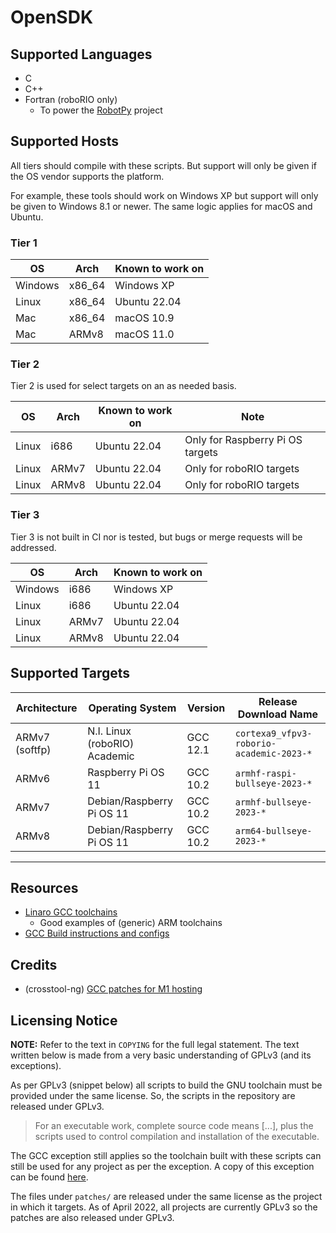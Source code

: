 # OpenSDK

## Supported Languages
  * C
  * C++
  * Fortran (roboRIO only)
    * To power the [RobotPy](https://github.com/robotpy) project

## Supported Hosts

All tiers should compile with these scripts. But support will only
be given if the OS vendor supports the platform.

For example, these tools should work on Windows XP but support
will only be given to Windows 8.1 or newer. The same logic applies
for macOS and Ubuntu.

### Tier 1

| OS | Arch | Known to work on |
| - | - | - |
| Windows | x86_64 | Windows XP |
| Linux | x86_64 | Ubuntu 22.04 |
| Mac | x86_64 | macOS 10.9 |
| Mac | ARMv8 | macOS 11.0 |

### Tier 2

Tier 2 is used for select targets on an as needed basis.

| OS | Arch | Known to work on | Note |
| - | - | - | - |
| Linux | i686 | Ubuntu 22.04 | Only for Raspberry Pi OS targets |
| Linux | ARMv7 | Ubuntu 22.04 | Only for roboRIO targets |
| Linux | ARMv8 | Ubuntu 22.04 | Only for roboRIO targets |


### Tier 3

Tier 3 is not built in CI nor is tested, but bugs or merge requests will be addressed.

| OS | Arch | Known to work on |
| - | - | - |
| Windows | i686 | Windows XP |
| Linux | i686 | Ubuntu 22.04 |
| Linux | ARMv7 | Ubuntu 22.04 |
| Linux | ARMv8 | Ubuntu 22.04 |

## Supported Targets

| Architecture | Operating System | Version | Release Download Name
| - | - | - | - |
| ARMv7 (softfp) | N.I. Linux (roboRIO) Academic | GCC 12.1 | `cortexa9_vfpv3-roborio-academic-2023-*`
| ARMv6 | Raspberry Pi OS 11 | GCC 10.2 | `armhf-raspi-bullseye-2023-*`
| ARMv7 | Debian/Raspberry Pi OS 11 | GCC 10.2 | `armhf-bullseye-2023-*`
| ARMv8 | Debian/Raspberry Pi OS 11 | GCC 10.2 | `arm64-bullseye-2023-*`

-----

## Resources
  * [Linaro GCC toolchains](https://releases.linaro.org/components/toolchain/binaries/)
    * Good examples of (generic) ARM toolchains
  * [GCC Build instructions and configs](https://gcc.gnu.org/install/)

## Credits
  * (crosstool-ng) [GCC patches for M1 hosting](https://github.com/crosstool-ng/crosstool-ng/)

## Licensing Notice

**NOTE:** Refer to the text in `COPYING` for the full legal statement. The text written
below is made from a very basic understanding of GPLv3 (and its exceptions).

As per GPLv3 (snippet below) all scripts to build the GNU toolchain must be provided
under the same license. So, the scripts in the repository are released under GPLv3.

> For an executable work, complete source code means [...], plus the
> scripts used to control compilation and installation of the executable.

The GCC exception still applies so the toolchain built with these scripts can still
be used for any project as per the exception. A copy of this exception can be found
[here](https://github.com/gcc-mirror/gcc/blob/master/COPYING.RUNTIME).

The files under `patches/` are released under the same license as the project in which
it targets. As of April 2022, all projects are currently GPLv3 so the patches are also
released under GPLv3. 
